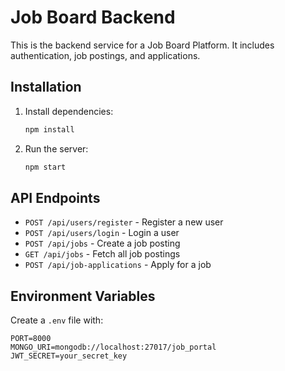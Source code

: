 # Job Board Backend

This is the backend service for a Job Board Platform. It includes authentication, job postings, and applications.

## Installation

1. Install dependencies:
   ```sh
   npm install
   ```

2. Run the server:
   ```sh
   npm start
   ```

## API Endpoints

- `POST /api/users/register` - Register a new user
- `POST /api/users/login` - Login a user
- `POST /api/jobs` - Create a job posting
- `GET /api/jobs` - Fetch all job postings
- `POST /api/job-applications` - Apply for a job

## Environment Variables

Create a `.env` file with:
```
PORT=8000
MONGO_URI=mongodb://localhost:27017/job_portal
JWT_SECRET=your_secret_key
```

